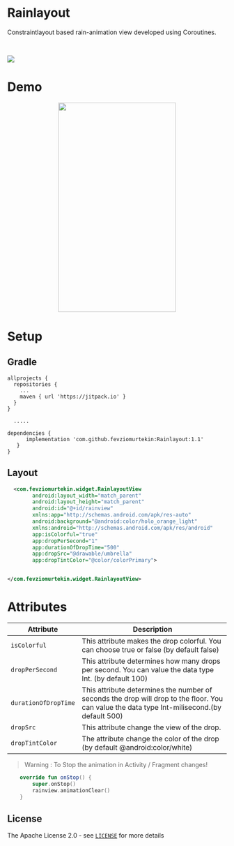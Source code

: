 # Rainlayout

Constraintlayout based rain-animation view developed using Coroutines.

<br>

[![](https://jitpack.io/v/fevziomurtekin/Rainlayout.svg)](https://jitpack.io/#fevziomurtekin/Rainlayout)

# Demo

<p align="center">
<img src="https://media.giphy.com/media/UqqwiBQS31268sI9UU/giphy.gif" width="270"  height="480" />
</p>

# Setup
## Gradle
```Gradle
allprojects {
  repositories {
    ...
    maven { url 'https://jitpack.io' }
  }
}
  
  .....

dependencies {
      implementation 'com.github.fevziomurtekin:Rainlayout:1.1'
   }
}
```

## Layout

```xml
  <com.fevziomurtekin.widget.RainlayoutView
        android:layout_width="match_parent"
        android:layout_height="match_parent"
        android:id="@+id/rainview"
        xmlns:app="http://schemas.android.com/apk/res-auto"
        android:background="@android:color/holo_orange_light"
        xmlns:android="http://schemas.android.com/apk/res/android"
        app:isColorful="true"
        app:dropPerSecond="1"
        app:durationOfDropTime="500"
        app:dropSrc="@drawable/umbrella"
        app:dropTintColor="@color/colorPrimary">


</com.fevziomurtekin.widget.RainlayoutView>

```

 # Attributes

  | Attribute | Description |
| --- | --- |
| `isColorful` | This attribute makes the drop colorful. You can choose true or false (by default false) | 
| `dropPerSecond` | This attribute determines how many drops per second. You can value the data type Int. (by default 100) |
| `durationOfDropTime` | This attribute determines the number of seconds the drop will drop to the floor. You can value the data type Int-milisecond.(by default 500)|
| `dropSrc` | This attribute change the view of the drop.|
| `dropTintColor` | The attribute change the color of the drop (by default @android:color/white)|



> Warning : To Stop the animation in Activity / Fragment changes!

```kotlin
    override fun onStop() {
        super.onStop()
        rainview.animationClear()
    }
```

## License
The Apache License 2.0 - see [`LICENSE`](LICENSE) for more details
